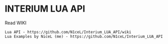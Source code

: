 # INTERIUM LUA API
Read WIKI
```
Lua API - https://github.com/N1ceL/Interium_LUA_API/wiki
Lua Examples by NiceL (me) - https://github.com/N1ceL/Interium_LUA_API
```


